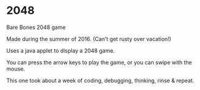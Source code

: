 # 2048
Bare Bones 2048 game

Made during the summer of 2016. (Can't get rusty over vacation!)

Uses a java applet to display a 2048 game.

You can press the arrow keys to play the game, or you can swipe with the mouse.

This one took about a week of coding, debugging, thinking, rinse & repeat.
